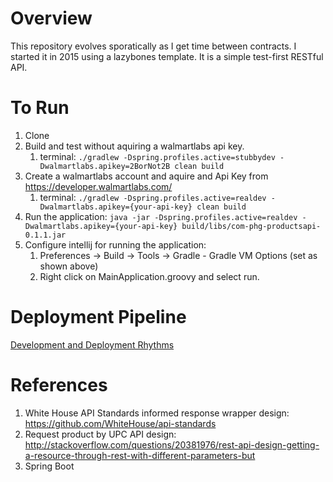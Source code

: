 # Overview
This repository evolves sporatically as I get time between contracts. I started it in 2015 using a lazybones template. It is a simple test-first RESTful API.


# To Run
1. Clone
1. Build and test without aquiring a walmartlabs api key.
    1. terminal: `./gradlew -Dspring.profiles.active=stubbydev -Dwalmartlabs.apikey=2BorNot2B clean build`
1. Create a walmartlabs account and aquire and Api Key from https://developer.walmartlabs.com/
    1. terminal: `./gradlew -Dspring.profiles.active=realdev -Dwalmartlabs.apikey={your-api-key} clean build`
1. Run the application: `java -jar -Dspring.profiles.active=realdev -Dwalmartlabs.apikey={your-api-key} build/libs/com-phg-productsapi-0.1.1.jar `
1. Configure intellij for running the application:
    1. Preferences -> Build -> Tools -> Gradle - Gradle VM Options (set as shown above)
    1. Right click on MainApplication.groovy and select run.

# Deployment Pipeline
[Development and Deployment Rhythms](docs/develop-and-deploy.md)

# References
1. White House API Standards informed response wrapper design: https://github.com/WhiteHouse/api-standards
1. Request product by UPC API design: http://stackoverflow.com/questions/20381976/rest-api-design-getting-a-resource-through-rest-with-different-parameters-but
1. Spring Boot

